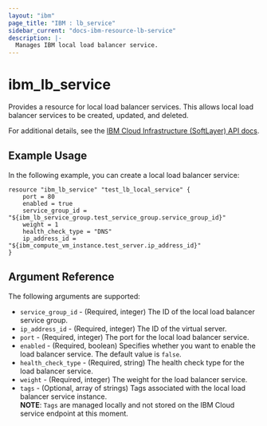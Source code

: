 ```yaml
---
layout: "ibm"
page_title: "IBM : lb_service"
sidebar_current: "docs-ibm-resource-lb-service"
description: |-
  Manages IBM local load balancer service.
---
```


# ibm\_lb_service

Provides a resource for local load balancer services. This allows local load balancer services to be created, updated, and deleted.

For additional details, see the [IBM Cloud Infrastructure (SoftLayer) API docs](http://sldn.softlayer.com/reference/datatypes/SoftLayer_Network_Application_Delivery_Controller_LoadBalancer_Service).

## Example Usage

In the following example, you can create a local load balancer service:

```hcl
resource "ibm_lb_service" "test_lb_local_service" {
    port = 80
    enabled = true
    service_group_id = "${ibm_lb_service_group.test_service_group.service_group_id}"
    weight = 1
    health_check_type = "DNS"
    ip_address_id = "${ibm_compute_vm_instance.test_server.ip_address_id}"
}

```

## Argument Reference

The following arguments are supported:

* `service_group_id` - (Required, integer) The ID of the local load balancer service group.
* `ip_address_id` - (Required, integer) The ID of the virtual server.
* `port` - (Required, integer) The port for the local load balancer service.
* `enabled` - (Required, boolean) Specifies whether you want to enable the load balancer service. The default value is `false`.
* `health_check_type` - (Required, string) The health check type for the load balancer service.
* `weight` - (Required, integer) The weight for the load balancer service.
* `tags` - (Optional, array of strings) Tags associated with the local load balancer service instance.  
  **NOTE**: `Tags` are managed locally and not stored on the IBM Cloud service endpoint at this moment.

